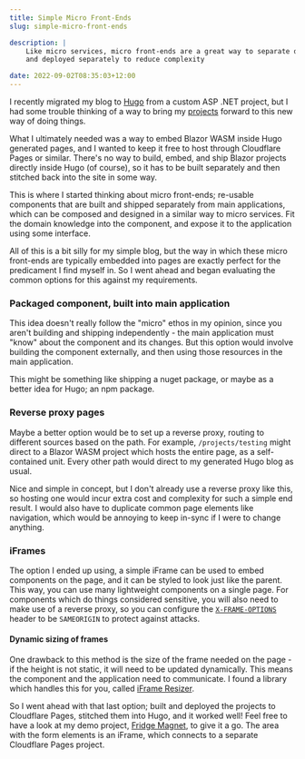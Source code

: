 ```yaml
---
title: Simple Micro Front-Ends
slug: simple-micro-front-ends

description: |
    Like micro services, micro front-ends are a great way to separate domain knowledge away from your app, built
    and deployed separately to reduce complexity

date: 2022-09-02T08:35:03+12:00
---
```


I recently migrated my blog to [Hugo](https://gohugo.io) from a custom ASP .NET project, but I had some trouble thinking
of a way to bring my [projects](/projects) forward to this new way of doing things.

What I ultimately needed was a way to embed Blazor WASM inside Hugo generated pages, and I wanted to keep it free to
host through Cloudflare Pages or similar. There's no way to build, embed, and ship Blazor projects directly inside Hugo
(of course), so it has to be built separately and then stitched back into the site in some way.

This is where I started thinking about micro front-ends; re-usable components that are built and shipped separately from
main applications, which can be composed and designed in a similar way to micro services. Fit the domain knowledge into
the component, and expose it to the application using some interface.

All of this is a bit silly for my simple blog, but the way in which these micro front-ends are typically embedded into
pages are exactly perfect for the predicament I find myself in. So I went ahead and began evaluating the common options
for this against my requirements.

### Packaged component, built into main application

This idea doesn't really follow the "micro" ethos in my opinion, since you aren't building and shipping independently -
the main application must "know" about the component and its changes. But this option would involve building the
component externally, and then using those resources in the main application.

This might be something like shipping a nuget package, or maybe as a better idea for Hugo; an npm package.

### Reverse proxy pages

Maybe a better option would be to set up a reverse proxy, routing to different sources based on the path. For
example, `/projects/testing` might direct to a Blazor WASM project which hosts the entire page, as a self-contained
unit.
Every other path would direct to my generated Hugo blog as usual.

Nice and simple in concept, but I don't already use a reverse proxy like this, so hosting one would incur extra cost and
complexity for such a simple end result. I would also have to duplicate common page elements like navigation, which
would
be annoying to keep in-sync if I were to change anything.

### iFrames

The option I ended up using, a simple iFrame can be used to embed components on the page, and it can be styled to look
just like the parent. This way, you can use many lightweight components on a single page. For components which do things
considered sensitive, you will also need to make use of a reverse proxy, so you can configure
the [`X-FRAME-OPTIONS`](https://developer.mozilla.org/en-US/docs/Web/HTTP/Headers/X-Frame-Options) header to
be `SAMEORIGIN` to protect against attacks.

#### Dynamic sizing of frames

One drawback to this method is the size of the frame needed on the page - if the height is not static, it will need to
be updated dynamically. This means the component and the application need to communicate. I found a library which
handles this for you, called [iFrame Resizer](https://davidjbradshaw.github.io/iframe-resizer/).

So I went ahead with that last option; built and deployed the projects to Cloudflare Pages, stitched them into Hugo, and
it worked well! Feel free to have a look at my demo project, [Fridge Magnet](/projects/fridgemagnet), to give it a go.
The area with the form elements is an iFrame, which connects to a separate Cloudflare Pages project.  
